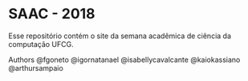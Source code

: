 # SAAC - 2018
Esse repositório contém o site da semana acadêmica de ciência da computação UFCG.

Authors
@fgoneto
@igornatanael
@isabellycavalcante
@kaiokassiano
@arthursampaio
